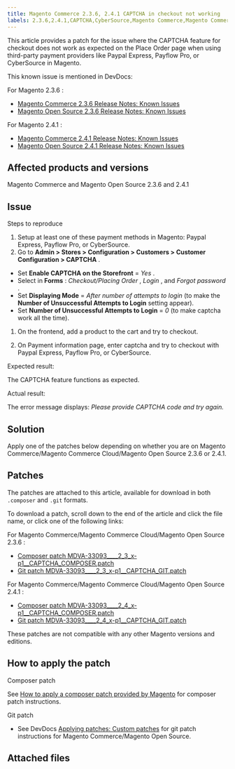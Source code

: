 ```yaml
---
title: Magento Commerce 2.3.6, 2.4.1 CAPTCHA in checkout not working
labels: 2.3.6,2.4.1,CAPTCHA,CyberSource,Magento Commerce,Magento Commerce Cloud,Magento Open Source,PayFlow Pro,PayPal Express Checkout,order,patch
---
```


This article provides a patch for the issue where the CAPTCHA feature for checkout does not work as expected on the Place Order page when using third-party payment providers like Paypal Express, Payflow Pro, or CyberSource in Magento.

This known issue is mentioned in DevDocs:

 <span class="wysiwyg-underline">For Magento 2.3.6</span> :

* [Magento Commerce 2.3.6 Release Notes: Known Issues](https://devdocs.magento.com/guides/v2.3/release-notes/commerce-2-3-6.html#known-issues)
* [Magento Open Source 2.3.6 Release Notes: Known Issues](https://devdocs.magento.com/guides/v2.3/release-notes/open-source-2-3-6.html#known-issues)

 <span class="wysiwyg-underline">For Magento 2.4.1</span> :

* [Magento Commerce 2.4.1 Release Notes: Known Issues](https://devdocs.magento.com/guides/v2.4/release-notes/commerce-2-4-1.html#known-issues)
* [Magento Open Source 2.4.1 Release Notes: Known Issues](https://devdocs.magento.com/guides/v2.4/release-notes/open-source-2-4-1.html#known-issues)

## Affected products and versions

Magento Commerce and Magento Open Source 2.3.6 and 2.4.1

## Issue

 <span class="wysiwyg-underline">Steps to reproduce</span> 

1. Setup at least one of these payment methods in Magento: Paypal Express, Payflow Pro, or CyberSource.
1. Go to **Admin > Stores > Configuration > Customers > Customer Configuration > CAPTCHA** .

* Set **Enable CAPTCHA on the Storefront** = *Yes* .
* Select in **Forms** : *Checkout/Placing Order* , *Login* , and *Forgot password* .
* Set **Displaying Mode** = *After number of attempts to login* (to make the **Number of Unsuccessful Attempts to Login** setting appear).
* Set **Number of Unsuccessful Attempts to Login** = *0* (to make captcha work all the time).

1. On the frontend, add a product to the cart and try to checkout.

1. On Payment information page, enter captcha and try to checkout with Paypal Express, Payflow Pro, or CyberSource.

 <span class="wysiwyg-underline">Expected result:</span> 

The CAPTCHA feature functions as expected.

 <span class="wysiwyg-underline">Actual result:</span> 

The error message displays: *Please provide CAPTCHA code and try again.* 

## Solution

Apply one of the patches below depending on whether you are on Magento Commerce/Magento Commerce Cloud/Magento Open Source 2.3.6 or 2.4.1.

## Patches

The patches are attached to this article, available for download in both `.composer` and `.git` formats.

To download a patch, scroll down to the end of the article and click the file name, or click one of the following links:

 <span class="wysiwyg-underline">For Magento Commerce/Magento Commerce Cloud/Magento Open Source 2.3.6</span> :

* [Composer patch MDVA-33093\_\_\_\_2\_3\_x-p1\_\_CAPTCHA\_COMPOSER.patch](https://support.magento.com/hc/en-us/article_attachments/360088788131/MDVA-33093____2_3_x-p1__CAPTCHA_COMPOSER.patch)
* [Git patch MDVA-33093\_\_\_\_2\_3\_x-p1\_\_CAPTCHA\_GIT.patch](https://support.magento.com/hc/en-us/article_attachments/360088723432/MDVA-33093____2_3_x-p1__CAPTCHA_GIT.patch)

 <span class="wysiwyg-underline">For Magento Commerce/Magento Commerce Cloud/Magento Open Source 2.4.1</span> :

* [Composer patch MDVA-33093\_\_\_\_2\_4\_x-p1\_\_CAPTCHA\_COMPOSER.patch](https://support.magento.com/hc/en-us/article_attachments/360088788151/MDVA-33093____2_4_x-p1__CAPTCHA_COMPOSER.patch)
* [Git patch MDVA-33093\_\_\_\_2\_4\_x-p1\_\_CAPTCHA\_GIT.patch](https://support.magento.com/hc/en-us/article_attachments/360088723452/MDVA-33093____2_4_x-p1__CAPTCHA_GIT.patch)

These patches are not compatible with any other Magento versions and editions.

## How to apply the patch

 <span class="wysiwyg-underline">Composer patch</span> 

See [How to apply a composer patch provided by Magento](https://support.magento.com/hc/en-us/articles/360028367731) for composer patch instructions.

 <span class="wysiwyg-underline">Git patch</span> 

* See DevDocs [Applying patches: Custom patches](https://devdocs.magento.com/guides/v2.4/comp-mgr/patching.html#custom-patches) for git patch instructions for Magento Commerce/Magento Open Source.

## Attached files
